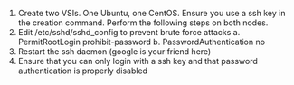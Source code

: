 1. Create two VSIs. One Ubuntu, one CentOS. Ensure you use a ssh key in the creation command. Perform the following steps on both nodes.
2. Edit /etc/sshd/sshd_config to prevent brute force attacks
  a. PermitRootLogin prohibit-password
  b. PasswordAuthentication no
3. Restart the ssh daemon (google is your friend here)
4. Ensure that you can only login with a ssh key and that password authentication is properly disabled
